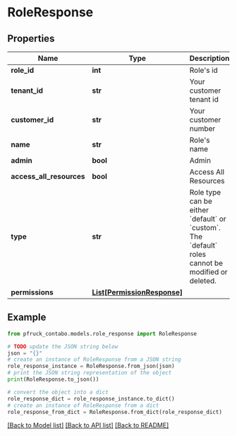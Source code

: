 # RoleResponse


## Properties

Name | Type | Description | Notes
------------ | ------------- | ------------- | -------------
**role_id** | **int** | Role&#39;s id | 
**tenant_id** | **str** | Your customer tenant id | 
**customer_id** | **str** | Your customer number | 
**name** | **str** | Role&#39;s name | 
**admin** | **bool** | Admin | 
**access_all_resources** | **bool** | Access All Resources | 
**type** | **str** | Role type can be either &#x60;default&#x60; or &#x60;custom&#x60;. The &#x60;default&#x60; roles cannot be modified or deleted. | 
**permissions** | [**List[PermissionResponse]**](PermissionResponse.md) |  | [optional] 

## Example

```python
from pfruck_contabo.models.role_response import RoleResponse

# TODO update the JSON string below
json = "{}"
# create an instance of RoleResponse from a JSON string
role_response_instance = RoleResponse.from_json(json)
# print the JSON string representation of the object
print(RoleResponse.to_json())

# convert the object into a dict
role_response_dict = role_response_instance.to_dict()
# create an instance of RoleResponse from a dict
role_response_from_dict = RoleResponse.from_dict(role_response_dict)
```
[[Back to Model list]](../README.md#documentation-for-models) [[Back to API list]](../README.md#documentation-for-api-endpoints) [[Back to README]](../README.md)


